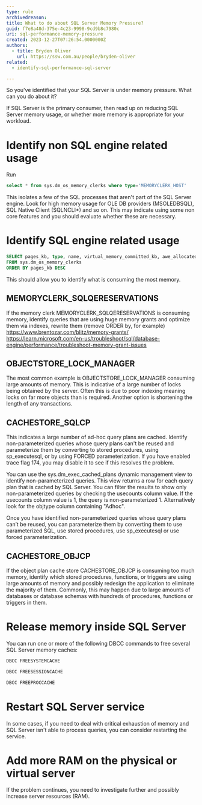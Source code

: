 ```yaml
---
type: rule
archivedreason: 
title: What to do about SQL Server Memory Pressure?
guid: f7e8a48d-375e-4c23-9998-9cd9b8c7980c
uri: sql-performance-memory-pressure
created: 2023-12-27T07:26:54.0000000Z
authors:
  - title: Bryden Oliver
    url: https://ssw.com.au/people/bryden-oliver
related: 
  - identify-sql-performance-sql-server

---
```

So you've identified that your SQL Server is under memory pressure. What can you do about it?

<!--endintro-->

If SQL Server is the primary consumer, then read up on reducing SQL Server memory usage, or whether more memory is appropriate for your workload.

# Identify non SQL engine related usage

Run

```sql
select * from sys.dm_os_memory_clerks where type='MEMORYCLERK_HOST'
```

This isolates a few of the SQL processes that aren't part of the SQL Server engine.
Look for high memory usage for OLE DB providers (MSOLEDBSQL), SQL Native Client (SQLNCLI*) and so on.
This may indicate using some non core features and you should evaluate whether these are necessary.

# Identify SQL engine related usage

```sql
SELECT pages_kb, type, name, virtual_memory_committed_kb, awe_allocated_kb
FROM sys.dm_os_memory_clerks
ORDER BY pages_kb DESC
```

This should allow you to identify what is consuming the most memory.

## MEMORYCLERK_SQLQERESERVATIONS

If the memory clerk MEMORYCLERK_SQLQERESERVATIONS is consuming memory, identify queries that are using huge memory grants and optimize them via indexes, rewrite them (remove ORDER by, for example)
<https://www.brentozar.com/blitz/memory-grants/>
<https://learn.microsoft.com/en-us/troubleshoot/sql/database-engine/performance/troubleshoot-memory-grant-issues>

## OBJECTSTORE_LOCK_MANAGER

The most common example is OBJECTSTORE_LOCK_MANAGER consuming large amounts of memory. This is indicative of a large number of locks being obtained by the server. Often this is due to poor indexing meaning locks on far more objects than is required.
Another option is shortening the length of any transactions.

## CACHESTORE_SQLCP

This indicates a large number of ad-hoc query plans are cached. Identify non-parameterized queries whose query plans can't be reused and parameterize them by converting to stored procedures, using sp_executesql, or by using FORCED parameterization. If you have enabled trace flag 174, you may disable it to see if this resolves the problem.

You can use the sys.dm_exec_cached_plans dynamic management view to identify non-parameterized queries. This view returns a row for each query plan that is cached by SQL Server. You can filter the results to show only non-parameterized queries by checking the usecounts column value. If the usecounts column value is 1, the query is non-parameterized 1. Alternatively look for the objtype column containing "Adhoc".

Once you have identified non-parameterized queries whose query plans can’t be reused, you can parameterize them by converting them to use parameterized SQL, use stored procedures, use sp_executesql or use forced parameterization.

## CACHESTORE_OBJCP

If the object plan cache store CACHESTORE_OBJCP is consuming too much memory, identify which stored procedures, functions, or triggers are using large amounts of memory and possibly redesign the application to eliminate the majority of them. Commonly, this may happen due to large amounts of databases or database schemas with hundreds of procedures, functions or triggers in them.

# Release memory inside SQL Server

You can run one or more of the following DBCC commands to free several SQL Server memory caches:

``` sql
DBCC FREESYSTEMCACHE
```

``` sql
DBCC FREESESSIONCACHE
```

``` sql
DBCC FREEPROCCACHE
```

# Restart SQL Server service

In some cases, if you need to deal with critical exhaustion of memory and SQL Server isn't able to process queries, you can consider restarting the service.

# Add more RAM on the physical or virtual server

If the problem continues, you need to investigate further and possibly increase server resources (RAM).
